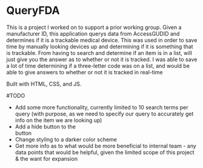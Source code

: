 # QueryFDA

This is a project I worked on to support a prior working group. Given a manufacturer ID, this application querys data from AccessGUDID and determines if it is a trackable medical device.
This was used in order to save time by manually looking devices up and determining if it is something that is trackable. From having to search and determine if an item is in a list, will just give you the answer as to whether or not it is tracked.
I was able to save a lot of time determining if a three-letter code was on a list, and would be able to give answers to whether or not it is tracked in real-time

Built with HTML, CSS, and JS.

#TODO

- Add some more functionality, currently limited to 10 search terms per query (with purpose, as we need to specify our query to accurately get info on the item we are looking up)
- Add a hide button to the <SEARCH> button
- Change styling to a darker color scheme
- Get more info as to what would be more beneficial to internal team - any data points that would be helpful, given the limited scope of this project & the want for expansion
